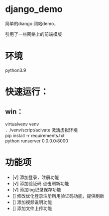# django_demo
简单的diango 网站demo，

引用了一些网络上的前端模版
# 环境
python3.9  
<!-- python3.7.0 实测无效 -->  
# 快速运行：
## win： 
virtualvenv venv   
．/venv/script/acivate  激活虚拟环境  
pip install -r requirements.txt  
python runserver 0.0.0.0:8000  

# 功能项
- [√] 添加登录，注册功能
- [√] 添加验证码 点击刷新功能
- [√] 添加log记录保存功能  
- [] 修改优化登录注册所用验证码功能，提供刷新  
- [] 添加视频说明功能  
- [] 添加文件上传功能  

 


